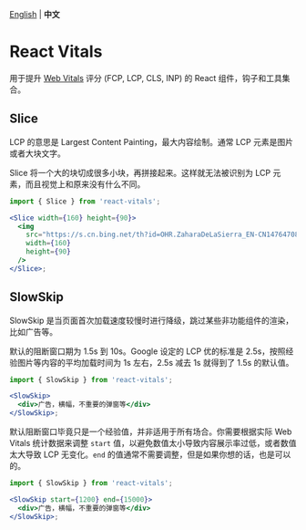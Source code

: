 [English](./README.md) | **中文**

# React Vitals

用于提升 [Web Vitals](https://web.dev/articles/vitals?hl=zh-cn) 评分 (FCP, LCP, CLS, INP) 的 React 组件，钩子和工具集合。

## Slice

LCP 的意思是 Largest Content Painting，最大内容绘制。通常 LCP 元素是图片或者大块文字。

Slice 将一个大的块切成很多小块，再拼接起来。这样就无法被识别为 LCP 元素，而且视觉上和原来没有什么不同。

```jsx
import { Slice } from 'react-vitals';

<Slice width={160} height={90}>
  <img
    src="https://s.cn.bing.net/th?id=OHR.ZaharaDeLaSierra_EN-CN1476470896_1920x1080.webp&qlt=50"
    width={160}
    height={90}
  />
</Slice>;
```

## SlowSkip

SlowSkip 是当页面首次加载速度较慢时进行降级，跳过某些非功能组件的渲染，比如广告等。

默认的阻断窗口期为 1.5s 到 10s。Google 设定的 LCP 优的标准是 2.5s，按照经验图片等内容的平均加载时间为 1s 左右，2.5s 减去 1s 就得到了 1.5s 的默认值。

```jsx
import { SlowSkip } from 'react-vitals';

<SlowSkip>
  <div>广告，横幅，不重要的弹窗等</div>
</SlowSkip>;
```

默认阻断窗口毕竟只是一个经验值，并非适用于所有场合。你需要根据实际 Web Vitals 统计数据来调整 `start` 值，以避免数值太小导致内容展示率过低，或者数值太大导致 LCP 无变化。`end` 的值通常不需要调整，但是如果你想的话，也是可以的。

```jsx
import { SlowSkip } from 'react-vitals';

<SlowSkip start={1200} end={15000}>
  <div>广告，横幅，不重要的弹窗等</div>
</SlowSkip>;
```
